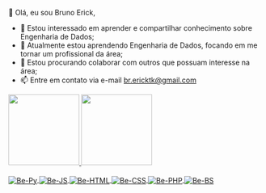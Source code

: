 👋 Olá, eu sou Bruno Erick,

- 👀 Estou interessado em aprender e compartilhar conhecimento sobre Engenharia de Dados;
- 🌱 Atualmente estou aprendendo Engenharia de Dados, focando em me tornar um profissional da área;
- 💞️ Estou procurando colaborar com outros que possuam interesse na área;
- 📫 Entre em contato via e-mail br.ericktk@gmail.com

<div style="display: inline_block">
  <a href="https://github.com/bericktk">
  <img height="140em" src="https://github-readme-stats.vercel.app/api?username=bericktk&show_icons=true&theme=transparent"/>
  <img height="140emm" src="https://github-readme-stats.vercel.app/api/top-langs/?username=bericktk&size_weight=0.5&count_weight=0.5&theme=transparent&layout=compact"/>
</div>

<div style="display: inline_block"><br>
  <img align="center" alt="Be-Py" height="auto" width="auto" src="https://img.shields.io/badge/Python-3776AB?style=for-the-badge&logo=python&logoColor=white"/>
  <img align="center" alt="Be-JS" height="auto" width="auto" src="https://img.shields.io/badge/JavaScript-323330?style=for-the-badge&logo=javascript&logoColor=F7DF1E"/>
  <img align="center" alt="Be-HTML" height="auto" width="auto" src="https://img.shields.io/badge/HTML5-E34F26?style=for-the-badge&logo=html5&logoColor=white"/>
  <img align="center" alt="Be-CSS" height="auto" width="auto" src="https://img.shields.io/badge/CSS3-1572B6?style=for-the-badge&logo=css3&logoColor=white"/>
  <img align="center" alt="Be-PHP" height="auto" width="auto" src="https://img.shields.io/badge/PHP-777BB4?style=for-the-badge&logo=php&logoColor=white"/>
  <img align="center" alt="Be-BS" height="auto" width="auto" src="https://img.shields.io/badge/Bootstrap-563D7C?style=for-the-badge&logo=bootstrap&logoColor=white"/>
</div>

